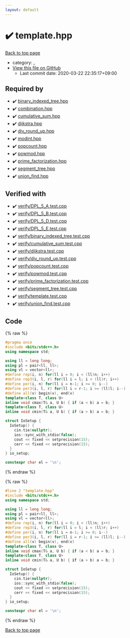 ```yaml
---
layout: default
---
```


<!-- mathjax config similar to math.stackexchange -->
<script type="text/javascript" async
  src="https://cdnjs.cloudflare.com/ajax/libs/mathjax/2.7.5/MathJax.js?config=TeX-MML-AM_CHTML">
</script>
<script type="text/x-mathjax-config">
  MathJax.Hub.Config({
    TeX: { equationNumbers: { autoNumber: "AMS" }},
    tex2jax: {
      inlineMath: [ ['$','$'] ],
      processEscapes: true
    },
    "HTML-CSS": { matchFontHeight: false },
    displayAlign: "left",
    displayIndent: "2em"
  });
</script>

<script type="text/javascript" src="https://cdnjs.cloudflare.com/ajax/libs/jquery/3.4.1/jquery.min.js"></script>
<script src="https://cdn.jsdelivr.net/npm/jquery-balloon-js@1.1.2/jquery.balloon.min.js" integrity="sha256-ZEYs9VrgAeNuPvs15E39OsyOJaIkXEEt10fzxJ20+2I=" crossorigin="anonymous"></script>
<script type="text/javascript" src="../assets/js/copy-button.js"></script>
<link rel="stylesheet" href="../assets/css/copy-button.css" />


# :heavy_check_mark: template.hpp

<a href="../index.html">Back to top page</a>

* category: <a href="../index.html#5058f1af8388633f609cadb75a75dc9d">.</a>
* <a href="{{ site.github.repository_url }}/blob/master/template.hpp">View this file on GitHub</a>
    - Last commit date: 2020-03-22 22:35:17+09:00




## Required by

* :heavy_check_mark: <a href="binary_indexed_tree.hpp.html">binary_indexed_tree.hpp</a>
* :heavy_check_mark: <a href="combination.hpp.html">combination.hpp</a>
* :heavy_check_mark: <a href="cumulative_sum.hpp.html">cumulative_sum.hpp</a>
* :heavy_check_mark: <a href="dijkstra.hpp.html">dijkstra.hpp</a>
* :heavy_check_mark: <a href="div_round_up.hpp.html">div_round_up.hpp</a>
* :heavy_check_mark: <a href="modint.hpp.html">modint.hpp</a>
* :heavy_check_mark: <a href="popcount.hpp.html">popcount.hpp</a>
* :heavy_check_mark: <a href="powmod.hpp.html">powmod.hpp</a>
* :heavy_check_mark: <a href="prime_factorization.hpp.html">prime_factorization.hpp</a>
* :heavy_check_mark: <a href="segment_tree.hpp.html">segment_tree.hpp</a>
* :heavy_check_mark: <a href="union_find.hpp.html">union_find.hpp</a>


## Verified with

* :heavy_check_mark: <a href="../verify/verify/DPL_5_A.test.cpp.html">verify/DPL_5_A.test.cpp</a>
* :heavy_check_mark: <a href="../verify/verify/DPL_5_B.test.cpp.html">verify/DPL_5_B.test.cpp</a>
* :heavy_check_mark: <a href="../verify/verify/DPL_5_D.test.cpp.html">verify/DPL_5_D.test.cpp</a>
* :heavy_check_mark: <a href="../verify/verify/DPL_5_E.test.cpp.html">verify/DPL_5_E.test.cpp</a>
* :heavy_check_mark: <a href="../verify/verify/binary_indexed_tree.test.cpp.html">verify/binary_indexed_tree.test.cpp</a>
* :heavy_check_mark: <a href="../verify/verify/cumulative_sum.test.cpp.html">verify/cumulative_sum.test.cpp</a>
* :heavy_check_mark: <a href="../verify/verify/dijkstra.test.cpp.html">verify/dijkstra.test.cpp</a>
* :heavy_check_mark: <a href="../verify/verify/div_round_up.test.cpp.html">verify/div_round_up.test.cpp</a>
* :heavy_check_mark: <a href="../verify/verify/popcount.test.cpp.html">verify/popcount.test.cpp</a>
* :heavy_check_mark: <a href="../verify/verify/powmod.test.cpp.html">verify/powmod.test.cpp</a>
* :heavy_check_mark: <a href="../verify/verify/prime_factorization.test.cpp.html">verify/prime_factorization.test.cpp</a>
* :heavy_check_mark: <a href="../verify/verify/segment_tree.test.cpp.html">verify/segment_tree.test.cpp</a>
* :heavy_check_mark: <a href="../verify/verify/template.test.cpp.html">verify/template.test.cpp</a>
* :heavy_check_mark: <a href="../verify/verify/union_find.test.cpp.html">verify/union_find.test.cpp</a>


## Code

<a id="unbundled"></a>
{% raw %}
```cpp
#pragma once
#include <bits/stdc++.h>
using namespace std;

using ll = long long;
using pl = pair<ll, ll>;
using vl = vector<ll>;
#define rep(i, n) for(ll i = 0; i < (ll)n; i++)
#define rep3(i, l, r) for(ll i = l; i < (ll)r; i++)
#define per(i, n) for(ll i = n-1; i >= 0; i--)
#define per3(i, l, r) for(ll i = r-1; i >= (ll)l; i--)
#define all(v) begin(v), end(v)
template<class T, class U>
inline void cmax(T& a, U b) { if (a < b) a = b; }
template<class T, class U>
inline void cmin(T& a, U b) { if (a > b) a = b; }

struct IoSetup {
  IoSetup() {
    cin.tie(nullptr);
    ios::sync_with_stdio(false);
    cout << fixed << setprecision(15);
    cerr << fixed << setprecision(15);
  }
} io_setup;

constexpr char el = '\n';

```
{% endraw %}

<a id="bundled"></a>
{% raw %}
```cpp
#line 2 "template.hpp"
#include <bits/stdc++.h>
using namespace std;

using ll = long long;
using pl = pair<ll, ll>;
using vl = vector<ll>;
#define rep(i, n) for(ll i = 0; i < (ll)n; i++)
#define rep3(i, l, r) for(ll i = l; i < (ll)r; i++)
#define per(i, n) for(ll i = n-1; i >= 0; i--)
#define per3(i, l, r) for(ll i = r-1; i >= (ll)l; i--)
#define all(v) begin(v), end(v)
template<class T, class U>
inline void cmax(T& a, U b) { if (a < b) a = b; }
template<class T, class U>
inline void cmin(T& a, U b) { if (a > b) a = b; }

struct IoSetup {
  IoSetup() {
    cin.tie(nullptr);
    ios::sync_with_stdio(false);
    cout << fixed << setprecision(15);
    cerr << fixed << setprecision(15);
  }
} io_setup;

constexpr char el = '\n';

```
{% endraw %}

<a href="../index.html">Back to top page</a>


